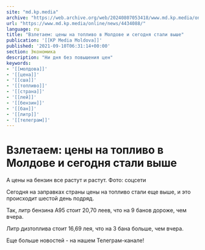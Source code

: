 ```yaml
---
site: "md.kp.media"
archive: "https://web.archive.org/web/20240807053418/www.md.kp.media/online/news/4434088/"
url: "https://www.md.kp.media/online/news/4434088/"
language: ru
title: "Взлетаем: цены на топливо в Молдове и сегодня стали выше"
publication: '[[KP Media Moldova]]'
published: '2021-09-10T06:31:14+00:00'
section: Экономика
description: "Ни дня без повышения цен"
keywords:
- '[[молдова]]'
- '[[цена]]'
- '[[сша]]'
- '[[топливо]]'
- '[[страна]]'
- '[[лей]]'
- '[[бензин]]'
- '[[бан]]'
- '[[литр]]'
- '[[телеграм]]'
---
```


# Взлетаем: цены на топливо в Молдове и сегодня стали выше

А цены на бензин все растут и растут. Фото: соцсети

Сегодня на заправках страны цены на топливо стали еще выше, и это происходит шестой день подряд.

Так, литр бензина A95 стоит 20,70 леев, что на 9 банов дороже, чем вчера.

Литр дизтоплива стоит 16,69 лея, что на 3 бана больше, чем вчера.

Еще больше новостей - на нашем Телеграм-канале!